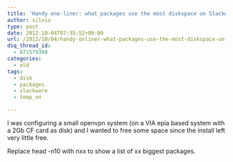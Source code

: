 ```yaml
---
title: 'Handy one-liner: what packages use the most diskspace on Slackware'
author: silviu
type: post
date: 2012-10-04T07:35:52+00:00
url: /2012/10/04/handy-onliner-what-packages-use-the-most-diskspace-on-slackware/
dsq_thread_id:
  - 871579308
categories:
  - old
tags:
  - disk
  - packages
  - slackware
  - temp_on

---
```

I was configuring a small openvpn system (on a VIA epia based system with a 2Gb CF card as disk) and I wanted to free some space since the install left very little free.

Replace head -n10 with nxx to show a list of xx biggest packages.  


&nbsp;